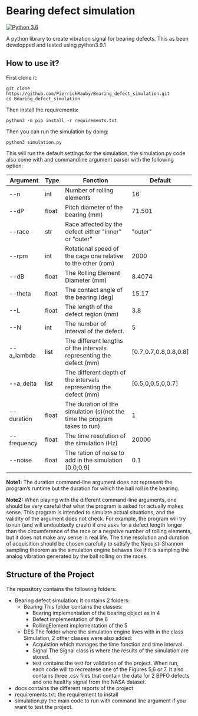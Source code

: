 # Bearing defect simulation
[![Python 3.6](https://img.shields.io/badge/python-3.9-blue.svg)](https://www.python.org/downloads/release/python-391/)

A python library to create vibration signal for bearing defects. 
This as been developped and tested using python3.9.1

## How to use it? 
First clone it:
```
git clone https://github.com/PierrickRauby/Bearing_defect_simulation.git
cd Bearing_defect_simulation
```
Then install the requirements:
``` 
python3 -m pip install -r requirements.txt
```

Then you can run the simulation by doing:
```
python3 simulation.py
```

This will run the default settings for the simulation, the simulation.py code also come with and commandline argument parser with the following option:

| Argument    | Type  | Fonction                                                                  | Default               |
|-------------|-------|---------------------------------------------------------------------------|-----------------------|
| --n         | int   | Number of rolling elements                                                | 16                    |
| --dP        | float | Pitch diameter of the bearing (mm)                                        | 71.501                |
| --race      | str   | Race affected by the defect either "inner" or "outer"                     | "outer"               |
| --rpm       | int   | Rotational speed of the cage one relative to the other (rpm)              | 2000                  |
| --dB        | float | The Rolling Element Diameter (mm)                                         | 8.4074                |
| --theta     | float | The contact angle of the bearing (deg)                                    | 15.17                 |
| --L         | float | The length of the defect region (mm)                                      | 3.8                   |
| --N         | int   | The number of interval of the defect.                                     | 5                     |
| --a_lambda  | list  | The different lengths of the intervals representing the defect (mm)       | [0.7,0.7,0.8,0.8,0.8] |
| --a_delta   | list  | The different depth of the intervals representing the defect (mm)         | [0.5,0,0.5,0,0.7]     |
| --duration  | float | The duration of the simulation (s)(not the time the program takes to run) | 1                     |
| --frequency | float | The time resolution of the simulation (Hz)                                | 20000                 |
| --noise     | float | The ration of noise to add in the simulation [0.0,0.9]                    | 0.1                   |

__Note1:__ The duration command-line argument does not represent the program’s runtime but the duration for which the ball roll in the bearing.

__Note2:__ When playing with the different command-line arguments, one should be very careful that what the program is asked for actually makes sense. This program is intended to simulate actual situations, and the validity of the argument does not check. For example, the program will try to run (and will undoubtedly crash) if one asks for a defect length longer than the circumference of the race or a negative number of rolling elements, but it does not make any sense in real life. The time resolution and duration of acquisition should be chosen carefully to satisfy the Nyquist–Shannon sampling theorem as the simulation engine behaves like if it is sampling the analog vibration generated by the ball rolling on the races.



## Structure of the Project
The repository contains the following folders:
  - Bearing defect simulation: It contains 2 folders:
    - Bearing This folder contains the classes:
      - Bearing implementation of the bearing object as in 4
      - Defect implementation of the 6
      - RollingElement implementation of the 5
    - DES The folder where the simulation engine lives with in the class Simulation, 2 other classes were also
added:
      - Acquistion which manages the time fonction and time interval.
      -  Signal The Signal class is where the results of the simulation are stored.
      - test contains the test for validation of the project. When run, each code will to recreatese one of the Figures 5,6 or 7. It also contains three .csv files that contain the data for 2 BPFO defects and one healthy signal from the NASA dataset.
- docs contains the different reports of the project
- requirements.txt: the requirement to install
- simulation.py the main code to run with command line argument if you want to test the project.
